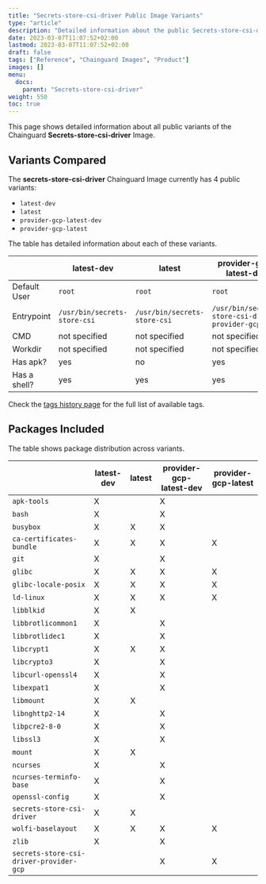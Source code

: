 ```yaml
---
title: "Secrets-store-csi-driver Public Image Variants"
type: "article"
description: "Detailed information about the public Secrets-store-csi-driver Chainguard Image variants"
date: 2023-03-07T11:07:52+02:00
lastmod: 2023-03-07T11:07:52+02:00
draft: false
tags: ["Reference", "Chainguard Images", "Product"]
images: []
menu:
  docs:
    parent: "Secrets-store-csi-driver"
weight: 550
toc: true
---
```


This page shows detailed information about all public variants of the Chainguard **Secrets-store-csi-driver** Image.

## Variants Compared
The **secrets-store-csi-driver** Chainguard Image currently has 4 public variants: 

- `latest-dev`
- `latest`
- `provider-gcp-latest-dev`
- `provider-gcp-latest`

The table has detailed information about each of these variants.

|              | latest-dev                   | latest                       | provider-gcp-latest-dev                          | provider-gcp-latest                              |
|--------------|------------------------------|------------------------------|--------------------------------------------------|--------------------------------------------------|
| Default User | `root`                       | `root`                       | `root`                                           | `root`                                           |
| Entrypoint   | `/usr/bin/secrets-store-csi` | `/usr/bin/secrets-store-csi` | `/usr/bin/secrets-store-csi-driver-provider-gcp` | `/usr/bin/secrets-store-csi-driver-provider-gcp` |
| CMD          | not specified                | not specified                | not specified                                    | not specified                                    |
| Workdir      | not specified                | not specified                | not specified                                    | not specified                                    |
| Has apk?     | yes                          | no                           | yes                                              | no                                               |
| Has a shell? | yes                          | yes                          | yes                                              | no                                               |

Check the [tags history page](/chainguard/chainguard-images/reference/secrets-store-csi-driver/tags_history/) for the full list of available tags.

## Packages Included
The table shows package distribution across variants.

|                                         | latest-dev | latest | provider-gcp-latest-dev | provider-gcp-latest |
|-----------------------------------------|------------|--------|-------------------------|---------------------|
| `apk-tools`                             | X          |        | X                       |                     |
| `bash`                                  | X          |        | X                       |                     |
| `busybox`                               | X          | X      | X                       |                     |
| `ca-certificates-bundle`                | X          | X      | X                       | X                   |
| `git`                                   | X          |        | X                       |                     |
| `glibc`                                 | X          | X      | X                       | X                   |
| `glibc-locale-posix`                    | X          | X      | X                       | X                   |
| `ld-linux`                              | X          | X      | X                       | X                   |
| `libblkid`                              | X          | X      |                         |                     |
| `libbrotlicommon1`                      | X          |        | X                       |                     |
| `libbrotlidec1`                         | X          |        | X                       |                     |
| `libcrypt1`                             | X          | X      | X                       |                     |
| `libcrypto3`                            | X          |        | X                       |                     |
| `libcurl-openssl4`                      | X          |        | X                       |                     |
| `libexpat1`                             | X          |        | X                       |                     |
| `libmount`                              | X          | X      |                         |                     |
| `libnghttp2-14`                         | X          |        | X                       |                     |
| `libpcre2-8-0`                          | X          |        | X                       |                     |
| `libssl3`                               | X          |        | X                       |                     |
| `mount`                                 | X          | X      |                         |                     |
| `ncurses`                               | X          |        | X                       |                     |
| `ncurses-terminfo-base`                 | X          |        | X                       |                     |
| `openssl-config`                        | X          |        | X                       |                     |
| `secrets-store-csi-driver`              | X          | X      |                         |                     |
| `wolfi-baselayout`                      | X          | X      | X                       | X                   |
| `zlib`                                  | X          |        | X                       |                     |
| `secrets-store-csi-driver-provider-gcp` |            |        | X                       | X                   |
